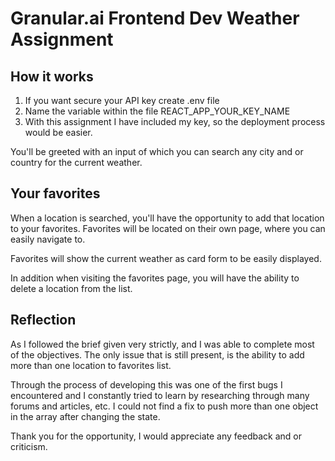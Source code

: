 # Granular.ai Frontend Dev Weather Assignment

## **How it works**

1. If you want secure your API key create .env file
2. Name the variable within the file REACT_APP_YOUR_KEY_NAME
3. With this assignment I have included my key, so the deployment process would be easier.

You'll be greeted with an input of which you can search any city and or country for the current weather.

## **Your favorites**

When a location is searched, you'll have the opportunity to add that location to your favorites. Favorites will be located on their own page, where you can easily navigate to.

Favorites will show the current weather as card form to be easily displayed.

In addition when visiting the favorites page, you will have the ability to delete a location from the list.

## **Reflection**

As I followed the brief given very strictly, and I was able to complete most of the objectives. The only issue that is still present, is the ability to add more than one location to favorites list.

Through the process of developing this was one of the first bugs I encountered and I constantly tried to learn by researching through many forums and articles, etc. I could not find a fix to push more than one object in the array after changing the state.

Thank you for the opportunity, I would appreciate any feedback and or criticism.
